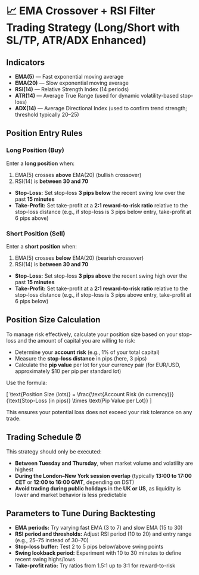 # 📈 EMA Crossover + RSI Filter Trading Strategy (Long/Short with SL/TP, ATR/ADX Enhanced)

## Indicators
- **EMA(5)** — Fast exponential moving average  
- **EMA(20)** — Slow exponential moving average  
- **RSI(14)** — Relative Strength Index (14 periods)
- **ATR(14)** — Average True Range (used for dynamic volatility-based stop-loss)
- **ADX(14)** — Average Directional Index (used to confirm trend strength; threshold typically 20–25)

## Position Entry Rules

### Long Position (Buy)
Enter a **long position** when:  
1. EMA(5) crosses **above** EMA(20) (bullish crossover)  
2. RSI(14) is **between 30 and 70**

- **Stop-Loss:** Set stop-loss **3 pips below** the recent swing low over the past **15 minutes**  
- **Take-Profit:** Set take-profit at a **2:1 reward-to-risk ratio** relative to the stop-loss distance (e.g., if stop-loss is 3 pips below entry, take-profit at 6 pips above)

### Short Position (Sell)
Enter a **short position** when:  
1. EMA(5) crosses **below** EMA(20) (bearish crossover)  
2. RSI(14) is **between 30 and 70**

- **Stop-Loss:** Set stop-loss **3 pips above** the recent swing high over the past **15 minutes**  
- **Take-Profit:** Set take-profit at a **2:1 reward-to-risk ratio** relative to the stop-loss distance (e.g., if stop-loss is 3 pips above entry, take-profit at 6 pips below)

## Position Size Calculation

To manage risk effectively, calculate your position size based on your stop-loss and the amount of capital you are willing to risk:

- Determine your **account risk** (e.g., 1% of your total capital)  
- Measure the **stop-loss distance** in pips (here, 3 pips)  
- Calculate the **pip value** per lot for your currency pair (for EUR/USD, approximately $10 per pip per standard lot)  

Use the formula:

\[
\text{Position Size (lots)} = \frac{\text{Account Risk (in currency)}}{\text{Stop-Loss (in pips)} \times \text{Pip Value per Lot}}
\]

This ensures your potential loss does not exceed your risk tolerance on any trade.

## Trading Schedule ⏰

This strategy should only be executed:
- **Between Tuesday and Thursday**, when market volume and volatility are highest  
- **During the London–New York session overlap** (typically **13:00 to 17:00 CET** or **12:00 to 16:00 GMT**, depending on DST)
- **Avoid trading during public holidays** in the **UK or US**, as liquidity is lower and market behavior is less predictable

## Parameters to Tune During Backtesting

- **EMA periods:** Try varying fast EMA (3 to 7) and slow EMA (15 to 30)  
- **RSI period and thresholds:** Adjust RSI period (10 to 20) and entry range (e.g., 25–75 instead of 30–70)  
- **Stop-loss buffer:** Test 2 to 5 pips below/above swing points  
- **Swing lookback period:** Experiment with 10 to 30 minutes to define recent swing highs/lows  
- **Take-profit ratio:** Try ratios from 1.5:1 up to 3:1 for reward-to-risk  

